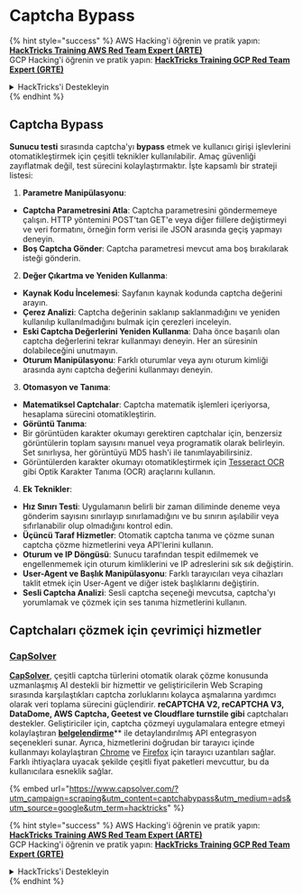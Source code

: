 # Captcha Bypass

{% hint style="success" %}
AWS Hacking'i öğrenin ve pratik yapın:<img src="../.gitbook/assets/arte.png" alt="" data-size="line">[**HackTricks Training AWS Red Team Expert (ARTE)**](https://training.hacktricks.xyz/courses/arte)<img src="../.gitbook/assets/arte.png" alt="" data-size="line">\
GCP Hacking'i öğrenin ve pratik yapın: <img src="../.gitbook/assets/grte.png" alt="" data-size="line">[**HackTricks Training GCP Red Team Expert (GRTE)**<img src="../.gitbook/assets/grte.png" alt="" data-size="line">](https://training.hacktricks.xyz/courses/grte)

<details>

<summary>HackTricks'i Destekleyin</summary>

* [**abonelik planlarını**](https://github.com/sponsors/carlospolop) kontrol edin!
* **💬 [**Discord grubuna**](https://discord.gg/hRep4RUj7f) veya [**telegram grubuna**](https://t.me/peass) katılın ya da **Twitter'da** 🐦 [**@hacktricks\_live**](https://twitter.com/hacktricks\_live)** bizi takip edin.**
* **Hacking ipuçlarını paylaşmak için** [**HackTricks**](https://github.com/carlospolop/hacktricks) ve [**HackTricks Cloud**](https://github.com/carlospolop/hacktricks-cloud) github reposuna PR gönderin.

</details>
{% endhint %}

## Captcha Bypass

**Sunucu testi** sırasında captcha'yı **bypass** etmek ve kullanıcı girişi işlevlerini otomatikleştirmek için çeşitli teknikler kullanılabilir. Amaç güvenliği zayıflatmak değil, test sürecini kolaylaştırmaktır. İşte kapsamlı bir strateji listesi:

1. **Parametre Manipülasyonu**:
* **Captcha Parametresini Atla**: Captcha parametresini göndermemeye çalışın. HTTP yöntemini POST'tan GET'e veya diğer fiillere değiştirmeyi ve veri formatını, örneğin form verisi ile JSON arasında geçiş yapmayı deneyin.
* **Boş Captcha Gönder**: Captcha parametresi mevcut ama boş bırakılarak isteği gönderin.
2. **Değer Çıkartma ve Yeniden Kullanma**:
* **Kaynak Kodu İncelemesi**: Sayfanın kaynak kodunda captcha değerini arayın.
* **Çerez Analizi**: Captcha değerinin saklanıp saklanmadığını ve yeniden kullanılıp kullanılmadığını bulmak için çerezleri inceleyin.
* **Eski Captcha Değerlerini Yeniden Kullanma**: Daha önce başarılı olan captcha değerlerini tekrar kullanmayı deneyin. Her an süresinin dolabileceğini unutmayın.
* **Oturum Manipülasyonu**: Farklı oturumlar veya aynı oturum kimliği arasında aynı captcha değerini kullanmayı deneyin.
3. **Otomasyon ve Tanıma**:
* **Matematiksel Captchalar**: Captcha matematik işlemleri içeriyorsa, hesaplama sürecini otomatikleştirin.
* **Görüntü Tanıma**:
* Bir görüntüden karakter okumayı gerektiren captchalar için, benzersiz görüntülerin toplam sayısını manuel veya programatik olarak belirleyin. Set sınırlıysa, her görüntüyü MD5 hash'i ile tanımlayabilirsiniz.
* Görüntülerden karakter okumayı otomatikleştirmek için [Tesseract OCR](https://github.com/tesseract-ocr/tesseract) gibi Optik Karakter Tanıma (OCR) araçlarını kullanın.
4. **Ek Teknikler**:
* **Hız Sınırı Testi**: Uygulamanın belirli bir zaman diliminde deneme veya gönderim sayısını sınırlayıp sınırlamadığını ve bu sınırın aşılabilir veya sıfırlanabilir olup olmadığını kontrol edin.
* **Üçüncü Taraf Hizmetler**: Otomatik captcha tanıma ve çözme sunan captcha çözme hizmetlerini veya API'lerini kullanın.
* **Oturum ve IP Döngüsü**: Sunucu tarafından tespit edilmemek ve engellenmemek için oturum kimliklerini ve IP adreslerini sık sık değiştirin.
* **User-Agent ve Başlık Manipülasyonu**: Farklı tarayıcıları veya cihazları taklit etmek için User-Agent ve diğer istek başlıklarını değiştirin.
* **Sesli Captcha Analizi**: Sesli captcha seçeneği mevcutsa, captcha'yı yorumlamak ve çözmek için ses tanıma hizmetlerini kullanın.

## Captchaları çözmek için çevrimiçi hizmetler

### [CapSolver](https://www.capsolver.com/?utm\_source=google\&utm\_medium=ads\&utm\_campaign=scraping\&utm\_term=hacktricks\&utm\_content=captchabypass)

[**CapSolver**](https://www.capsolver.com/?utm\_source=google\&utm\_medium=ads\&utm\_campaign=scraping\&utm\_term=hacktricks\&utm\_content=captchabypass), çeşitli captcha türlerini otomatik olarak çözme konusunda uzmanlaşmış AI destekli bir hizmettir ve geliştiricilerin Web Scraping sırasında karşılaştıkları captcha zorluklarını kolayca aşmalarına yardımcı olarak veri toplama sürecini güçlendirir. **reCAPTCHA V2, reCAPTCHA V3, DataDome, AWS Captcha, Geetest ve Cloudflare turnstile gibi** captchaları destekler. Geliştiriciler için, captcha çözmeyi uygulamalara entegre etmeyi kolaylaştıran [**belgelendirme**](https://docs.capsolver.com/?utm\_source=github\&utm\_medium=banner\_github\&utm\_campaign=fcsrv)** ile detaylandırılmış API entegrasyon seçenekleri sunar. Ayrıca, hizmetlerini doğrudan bir tarayıcı içinde kullanmayı kolaylaştıran [Chrome](https://chromewebstore.google.com/detail/captcha-solver-auto-captc/pgojnojmmhpofjgdmaebadhbocahppod) ve [Firefox](https://addons.mozilla.org/es/firefox/addon/capsolver-captcha-solver/) için tarayıcı uzantıları sağlar. Farklı ihtiyaçlara uyacak şekilde çeşitli fiyat paketleri mevcuttur, bu da kullanıcılara esneklik sağlar.

{% embed url="https://www.capsolver.com/?utm_campaign=scraping&utm_content=captchabypass&utm_medium=ads&utm_source=google&utm_term=hacktricks" %}

{% hint style="success" %}
AWS Hacking'i öğrenin ve pratik yapın:<img src="../.gitbook/assets/arte.png" alt="" data-size="line">[**HackTricks Training AWS Red Team Expert (ARTE)**](https://training.hacktricks.xyz/courses/arte)<img src="../.gitbook/assets/arte.png" alt="" data-size="line">\
GCP Hacking'i öğrenin ve pratik yapın: <img src="../.gitbook/assets/grte.png" alt="" data-size="line">[**HackTricks Training GCP Red Team Expert (GRTE)**<img src="../.gitbook/assets/grte.png" alt="" data-size="line">](https://training.hacktricks.xyz/courses/grte)

<details>

<summary>HackTricks'i Destekleyin</summary>

* [**abonelik planlarını**](https://github.com/sponsors/carlospolop) kontrol edin!
* **💬 [**Discord grubuna**](https://discord.gg/hRep4RUj7f) veya [**telegram grubuna**](https://t.me/peass) katılın ya da **Twitter'da** 🐦 [**@hacktricks\_live**](https://twitter.com/hacktricks\_live)** bizi takip edin.**
* **Hacking ipuçlarını paylaşmak için** [**HackTricks**](https://github.com/carlospolop/hacktricks) ve [**HackTricks Cloud**](https://github.com/carlospolop/hacktricks-cloud) github reposuna PR gönderin.

</details>
{% endhint %}

